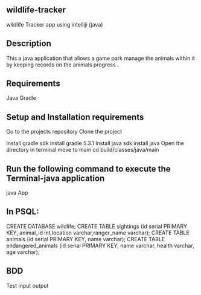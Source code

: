## wildlife-tracker
wildlife Tracker app using intelliji (java)

## Description

This a java application that allows a game park manage the animals within it by keeping records on the animals progress .

## Requirements

Java
Gradle

## Setup and Installation requirements

Go to the projects repository
Clone the project

Install gradle
sdk install gradle 5.3.1
Install java
sdk install java
Open the directory in terminal
move to main
cd build/classes/java/main

## Run the following command to execute the Terminal-java application

java App

## In PSQL:
CREATE DATABASE wildlife;
CREATE TABLE sightings (id serial PRIMARY KEY, animal_id int,location varchar,ranger_name varchar);
CREATE TABLE animals (id serial PRIMARY KEY, name varchar);
CREATE TABLE endangered_animals (id serial PRIMARY KEY, name varchar, health varchar, age varchar);

## BDD
Test	input	output
